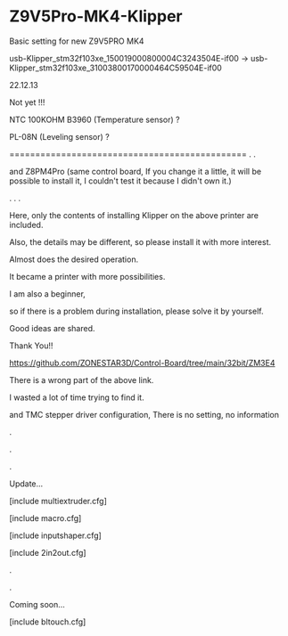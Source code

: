 # Z9V5Pro-MK4-Klipper

Basic setting for new Z9V5PRO MK4


usb-Klipper_stm32f103xe_150019000800004C3243504E-if00 -> usb-Klipper_stm32f103xe_31003800170000464C59504E-if00


22.12.13 

Not yet !!!

NTC 100KOHM B3960 (Temperature sensor) ?

PL-08N (Leveling sensor) ?


==============================================
.
.

and Z8PM4Pro (same control board, If you change it a little, it will be possible to install it, I couldn't test it because I didn't own it.)

.
.
.

Here, only the contents of installing Klipper on the above printer are included.

Also, the details may be different, so please install it with more interest.

Almost does the desired operation.

It became a printer with more possibilities.

I am also a beginner, 

so if there is a problem during installation, please solve it by yourself.

Good ideas are shared.

Thank You!!


https://github.com/ZONESTAR3D/Control-Board/tree/main/32bit/ZM3E4

There is a wrong part of the above link.

I wasted a lot of time trying to find it.

and TMC stepper driver configuration, There is no setting, no information

.

.

.

Update...

[include multiextruder.cfg]

[include macro.cfg]

[include inputshaper.cfg]

[include 2in2out.cfg]

.

.

Coming soon...

[include bltouch.cfg]
